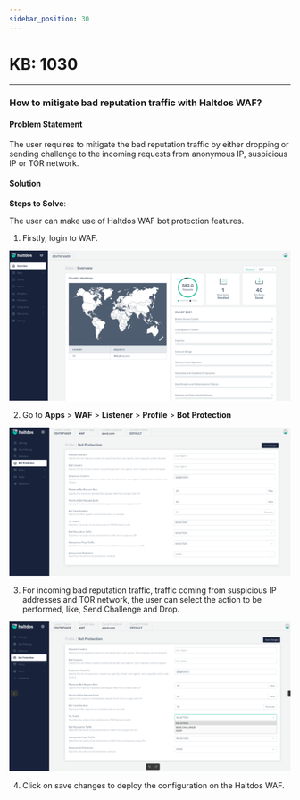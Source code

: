 ```yaml
---
sidebar_position: 30
---
```


# KB: 1030
-----------

### **How to mitigate bad reputation traffic with Haltdos WAF?**

#### **Problem Statement**

The user requires to mitigate the bad reputation traffic by either dropping or sending challenge to the incoming requests from anonymous IP, suspicious IP or TOR network.

#### **Solution**

**Steps to Solve**:-

The user can make use of Haltdos WAF bot protection features.

1. Firstly, login to WAF.

![kb-1030](/img/waf/v7/kb/overview_kb_1030_1.png)

2. Go to **Apps** > **WAF** > **Listener** > **Profile** > **Bot Protection**

![kb-1030](/img/waf/v7/kb/bot_kb_1030_2.png)

3. For incoming bad reputation traffic, traffic coming from suspicious IP addresses and TOR network, the user can select the action to be performed, like, Send Challenge and Drop.

![kb-1030](/img/waf/v7/kb/bot_kb_1030_3.png)

4. Click on save changes to deploy the configuration on the Haltdos WAF.

